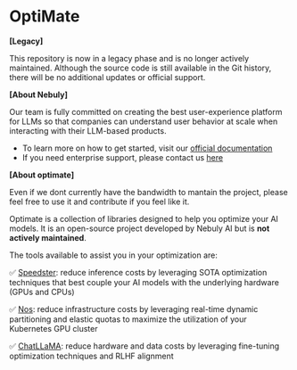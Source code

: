 # OptiMate

**[Legacy]**

This repository is now in a legacy phase and is no longer actively maintained. Although the source code is still available in the Git history, there will be no additional updates or official support.

**[About Nebuly]**

Our team is fully committed on creating the best user-experience platform for LLMs so that companies can understand user behavior at scale when interacting with their LLM-based products. 
- To learn more on how to get started, visit our [official documentation](https://docs.nebuly.com/welcome/overview)
- If you need enterprise support, please contact us [here](https://www.nebuly.com/nebuly-book-a-demo)

**[About optimate]**

Even if we dont currently have the bandwidth to mantain the project, please feel free to use it and contribute if you feel like it.

Optimate is a collection of libraries designed to help you optimize your AI models. It is an open-source project developed by Nebuly AI but is **not actively maintained**.

The tools available to assist you in your optimization are:

✅ [Speedster](https://github.com/nebuly-ai/optimate/tree/main/optimization/speedster): reduce inference costs by leveraging SOTA optimization techniques that best couple your AI models with the underlying hardware (GPUs and CPUs)

✅ [Nos](https://github.com/nebuly-ai/nos): reduce infrastructure costs by leveraging real-time dynamic partitioning and elastic quotas to maximize the utilization of your Kubernetes GPU cluster

✅ [ChatLLaMA](https://github.com/nebuly-ai/optimate/tree/main/optimization/chatllama): reduce hardware and data costs by leveraging fine-tuning optimization techniques and RLHF alignment
